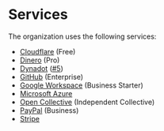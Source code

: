# Services

The organization uses the following services:

* [Cloudflare](https://dash.cloudflare.com) (Free)
* [Dinero](https://app.dinero.dk) (Pro)
* [Dynadot](https://www.dynadot.com/account) ([#5](https://github.com/vezel-dev/.github/issues/5))
* [GitHub](https://github.com/vezel-dev) (Enterprise)
* [Google Workspace](https://mail.google.com/a/vezel.dev) (Business Starter)
* [Microsoft Azure](https://portal.azure.com)
* [Open Collective](https://opencollective.com/vezel) (Independent Collective)
* [PayPal](https://paypal.me/vezel) (Business)
* [Stripe](https://dashboard.stripe.com)
